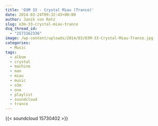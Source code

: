 ```yaml
---
title: 'O3M 33 - Crystal Miau (Trance)'
date: 2014-03-24T09:32:43+00:00
author: Janik von Rotz
slug: o3m-33-crystal-miau-trance
dsq_thread_id:
  - "2573162336"
image: /wp-content/uploads/2014/03/O3M-33-Crystal-Miau-Trance.jpg
categories:
  - Music
tags:
  - album
  - crystal
  - machine
  - man
  - miau
  - music
  - o3m
  - one
  - playlist
  - soundcloud
  - trance
---
```

{{< soundcloud 15730402 >}}